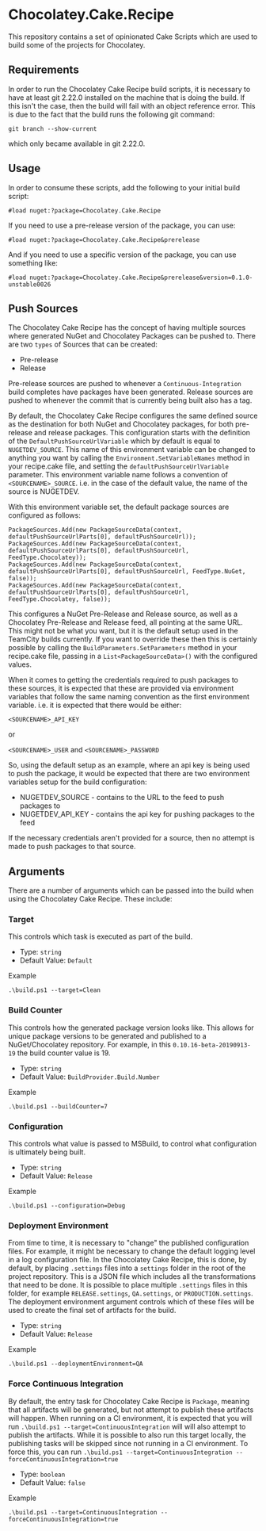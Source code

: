 # Chocolatey.Cake.Recipe

This repository contains a set of opinionated Cake Scripts which are used to build some of the projects for Chocolatey.

## Requirements

In order to run the Chocolatey Cake Recipe build scripts, it is necessary to have at least git 2.22.0 installed on the machine
that is doing the build.  If this isn't the case, then the build will fail with an object reference error.  This is due
to the fact that the build runs the following git command:

```
git branch --show-current
```

which only became available in git 2.22.0.

## Usage

In order to consume these scripts, add the following to your initial build script:

```
#load nuget:?package=Chocolatey.Cake.Recipe
```

If you need to use a pre-release version of the package, you can use:

```
#load nuget:?package=Chocolatey.Cake.Recipe&prerelease
```

And if you need to use a specific version of the package, you can use something like:

```
#load nuget:?package=Chocolatey.Cake.Recipe&prerelease&version=0.1.0-unstable0026
```

## Push Sources

The Chocolatey Cake Recipe has the concept of having multiple sources where
generated NuGet and Chocolatey Packages can be pushed to.  There are two `types`
of Sources that can be created:

- Pre-release
- Release

Pre-release sources are pushed to whenever a `Continuous-Integration` build
completes have packages have been generated.  Release sources are pushed to
whenever the commit that is currently being built also has a tag.

By default, the Chocolatey Cake Recipe configures the same defined source as the
destination for both NuGet and Chocolatey packages, for both pre-release and
release packages.  This configuration starts with the definition of the
`DefaultPushSourceUrlVariable` which by default is equal to `NUGETDEV_SOURCE`.
This name of this environment variable can be changed to anything you want by
calling the `Environment.SetVariableNames` method in your recipe.cake file, and
setting the `defaultPushSourceUrlVariable` parameter.  This environment variable
name follows a convention of `<SOURCENAME>_SOURCE`.  i.e. in the case of the
default value, the name of the source is NUGETDEV.

With this environment variable set, the default package sources are configured
as follows:

```
PackageSources.Add(new PackageSourceData(context, defaultPushSourceUrlParts[0], defaultPushSourceUrl));
PackageSources.Add(new PackageSourceData(context, defaultPushSourceUrlParts[0], defaultPushSourceUrl, FeedType.Chocolatey));
PackageSources.Add(new PackageSourceData(context, defaultPushSourceUrlParts[0], defaultPushSourceUrl, FeedType.NuGet, false));
PackageSources.Add(new PackageSourceData(context, defaultPushSourceUrlParts[0], defaultPushSourceUrl, FeedType.Chocolatey, false));
```

This configures a NuGet Pre-Release and Release source, as well as a Chocolatey
Pre-Release and Release feed, all pointing at the same URL.  This might not be
what you want, but it is the default setup used in the TeamCity builds currently.
If you want to override these then this is certainly possible by calling the
`BuildParameters.SetParameters` method in your recipe.cake file, passing in a
`List<PackageSourceData>()` with the configured values.

When it comes to getting the credentials required to push packages to these
sources, it is expected that these are provided via environment variables that
follow the same naming convention as the first environment variable.  i.e. it is
expected that there would be either:

`<SOURCENAME>_API_KEY`

or

`<SOURCENAME>_USER` and `<SOURCENAME>_PASSWORD`

So, using the default setup as an example, where an api key is being used to push
the package, it would be expected that there are two environment variables setup
for the build configuration:

* NUGETDEV_SOURCE - contains to the URL to the feed to push packages to
* NUGETDEV_API_KEY - contains the api key for pushing packages to the feed

If the necessary credentials aren't provided for a source, then no attempt is
made to push packages to that source.

## Arguments

There are a number of arguments which can be passed into the build when using the Chocolatey Cake Recipe.  These include:

### Target

This controls which task is executed as part of the build.

- Type: `string`
- Default Value: `Default`

Example

```
.\build.ps1 --target=Clean
```

### Build Counter

This controls how the generated package version looks like.  This allows for unique package versions to be generated and published to a NuGet/Chocolatey repository.  For example, in this `0.10.16-beta-20190913-19` the build counter value is 19.

- Type: `string`
- Default Value: `BuildProvider.Build.Number`

Example

```
.\build.ps1 --buildCounter=7
```

### Configuration

This controls what value is passed to MSBuild, to control what configuration is ultimately being built.

- Type: `string`
- Default Value: `Release`

Example

```
.\build.ps1 --configuration=Debug
```

### Deployment Environment

From time to time, it is necessary to "change" the published configuration files.  For example, it might be necessary to change the default logging level in a log configuration file.  In the Chocolatey Cake Recipe, this is done, by default, by placing `.settings` files into a `settings` folder in the root of the project repository.  This is a JSON file which includes all the transformations that need to be done.  It is possible to place multiple `.settings` files in this folder, for example `RELEASE.settings`, `QA.settings`, or `PRODUCTION.settings`.  The deployment environment argument controls which of these files will be used to create the final set of artifacts for the build.

- Type: `string`
- Default Value: `Release`

Example

```
.\build.ps1 --deploymentEnvironment=QA
```

### Force Continuous Integration

By default, the entry task for Chocolatey Cake Recipe is `Package`, meaning that all artifacts will be generated, but not attempt to publish these artifacts will happen.  When running on a CI environment, it is expected that you will run `.\build.ps1 --target=ContinuousIntegration` will will also attempt to publish the artifacts.  While it is possible to also run this target locally, the publishing tasks will be skipped since not running in a CI environment.  To force this, you can run `.\build.ps1 --target=ContinuousIntegration --forceContinuousIntegration=true`

- Type: `boolean`
- Default Value: `false`

Example

```
.\build.ps1 --target=ContinuousIntegration --forceContinuousIntegration=true
```
